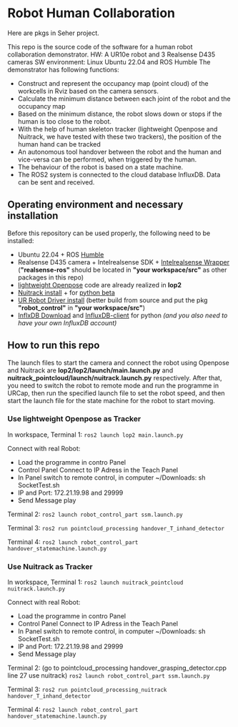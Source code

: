 # Robot Human Collaboration
Here are pkgs in Seher project.

This repo is the source code of the software for a human robot collaboration demonstrator. HW: A UR10e robot and 3 Realsense D435 cameras SW environment: Linux Ubuntu 22.04 and ROS Humble The demonstrator has following functions:
* Construct and represent the occupancy map (point cloud) of the workcells in Rviz based on the camera sensors.
* Calculate the minimum distance between each joint of the robot and the occupancy map
* Based on the minimum distance, the robot slows down or stops if the human is too close to the robot.
* With the help of human skeleton tracker (lightweight Openpose and Nuitrack, we have tested with these two trackers), the position of the human hand can be tracked
* An autonomous tool handover between the robot and the human and vice-versa can be performed, when triggered by the human.
* The behaviour of the robot is based on a state machine.
* The ROS2 system is connected to the cloud database InfluxDB. Data can be sent and received.

## Operating environment and necessary installation
Before this repository can be used properly, the following need to be installed:
* Ubuntu 22.04 + ROS [Humble](https://docs.ros.org/en/humble/Installation/Ubuntu-Install-Debians.html)
* Realsense D435 camera + Intelrealsense SDK + [Intelrealsense Wrapper](https://github.com/IntelRealSense/realsense-ros) (**"realsense-ros"** should be located in **"your workspace/src"** as other packages in this repo)
* [lightweight Openpose](https://github.com/Daniil-Osokin/lightweight-human-pose-estimation.pytorch) code are already realized in **lop2**
* [Nuitrack install](https://github.com/3DiVi/nuitrack-sdk) + for [python beta](https://github.com/3DiVi/nuitrack-sdk/blob/master/PythonNuitrack-beta/README.MD)
* [UR Robot Driver install](https://github.com/UniversalRobots/Universal_Robots_ROS2_Driver) (better build from source and put the pkg **"robot_control"** in **"your workspace/src"**)
* [InflxDB Download](https://portal.influxdata.com/downloads/) and [InfluxDB-client](https://www.influxdata.com/blog/getting-started-python-influxdb/) for python *(and you also need to have your own InfluxDB account)*

## How to run this repo
The launch files to start the camera and connect the robot using Openpose and Nuitrack are **lop2/lop2/launch/main.launch.py** and **nuitrack_pointcloud/launch/nuitrack.launch.py** respectively. After that, you need to switch the robot to remote mode and run the programme in URCap, then run the specified launch file to set the robot speed, and then start the launch file for the state machine for the robot to start moving.
### Use lightweight Openpose as Tracker
In workspace, Terminal 1:
`ros2 launch lop2 main.launch.py`

Connect with real Robot:
* Load the programme in contro Panel
* Control Panel Connect to IP Adress in the Teach Panel
* In Panel switch to remote control, in computer ~/Downloads: sh SocketTest.sh
* IP and Port: 172.21.19.98 and 29999
* Send Message play

Terminal 2:
`ros2 launch robot_control_part ssm.launch.py`

Terminal 3:
`ros2 run pointcloud_processing handover_T_inhand_detector`

Terminal 4:
`ros2 launch robot_control_part handover_statemachine.launch.py `

### Use Nuitrack as Tracker
In workspace, Terminal 1:
`ros2 launch nuitrack_pointcloud nuitrack.launch.py`

Connect with real Robot:
* Load the programme in contro Panel
* Control Panel Connect to IP Adress in the Teach Panel
* In Panel switch to remote control, in computer ~/Downloads: sh SocketTest.sh
* IP and Port: 172.21.19.98 and 29999
* Send Message play

Terminal 2: (go to pointcloud_processing handover_grasping_detector.cpp line 27 use nuitrack)
`ros2 launch robot_control_part ssm.launch.py`

Terminal 3:
`ros2 run pointcloud_processing_nuitrack handover_T_inhand_detector`

Terminal 4:
`ros2 launch robot_control_part handover_statemachine.launch.py`
